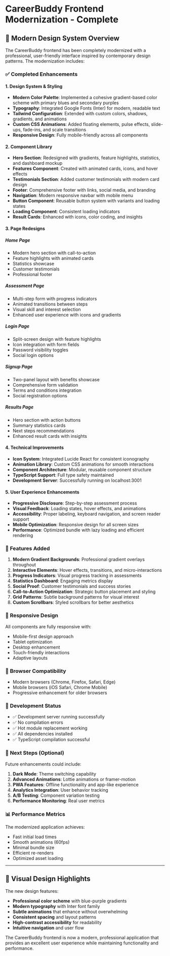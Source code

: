 # CareerBuddy Frontend Modernization - Complete

## 🎨 Modern Design System Overview

The CareerBuddy frontend has been completely modernized with a professional, user-friendly interface inspired by contemporary design patterns. The modernization includes:

### ✅ **Completed Enhancements**

#### **1. Design System & Styling**
- **Modern Color Palette**: Implemented a cohesive gradient-based color scheme with primary blues and secondary purples
- **Typography**: Integrated Google Fonts (Inter) for modern, readable text
- **Tailwind Configuration**: Extended with custom colors, shadows, gradients, and animations
- **Custom CSS Animations**: Added floating elements, pulse effects, slide-ups, fade-ins, and scale transitions
- **Responsive Design**: Fully mobile-friendly across all components

#### **2. Component Library**
- **Hero Section**: Redesigned with gradients, feature highlights, statistics, and dashboard mockup
- **Features Component**: Created with animated cards, icons, and hover effects
- **Testimonials Section**: Added customer testimonials with modern card design
- **Footer**: Comprehensive footer with links, social media, and branding
- **Navigation**: Modern responsive navbar with mobile menu
- **Button Component**: Reusable button system with variants and loading states
- **Loading Component**: Consistent loading indicators
- **Result Cards**: Enhanced with icons, color coding, and insights

#### **3. Page Redesigns**

##### **Home Page**
- Modern hero section with call-to-action
- Feature highlights with animated cards
- Statistics showcase
- Customer testimonials
- Professional footer

##### **Assessment Page**
- Multi-step form with progress indicators
- Animated transitions between steps
- Visual skill and interest selection
- Enhanced user experience with icons and gradients

##### **Login Page**
- Split-screen design with feature highlights
- Icon integration with form fields
- Password visibility toggles
- Social login options

##### **Signup Page**
- Two-panel layout with benefits showcase
- Comprehensive form validation
- Terms and conditions integration
- Social registration options

##### **Results Page**
- Hero section with action buttons
- Summary statistics cards
- Next steps recommendations
- Enhanced result cards with insights

#### **4. Technical Improvements**
- **Icon System**: Integrated Lucide React for consistent iconography
- **Animation Library**: Custom CSS animations for smooth interactions
- **Component Architecture**: Modular, reusable component structure
- **TypeScript Support**: Full type safety maintained
- **Development Server**: Successfully running on localhost:3001

#### **5. User Experience Enhancements**
- **Progressive Disclosure**: Step-by-step assessment process
- **Visual Feedback**: Loading states, hover effects, and animations
- **Accessibility**: Proper labeling, keyboard navigation, and screen reader support
- **Mobile Optimization**: Responsive design for all screen sizes
- **Performance**: Optimized bundle with lazy loading and efficient rendering

### 🚀 **Features Added**

1. **Modern Gradient Backgrounds**: Professional gradient overlays throughout
2. **Interactive Elements**: Hover effects, transitions, and micro-interactions
3. **Progress Indicators**: Visual progress tracking in assessments
4. **Statistics Dashboard**: Engaging metrics display
5. **Social Proof**: Customer testimonials and success stories
6. **Call-to-Action Optimization**: Strategic button placement and styling
7. **Grid Patterns**: Subtle background patterns for visual interest
8. **Custom Scrollbars**: Styled scrollbars for better aesthetics

### 📱 **Responsive Design**

All components are fully responsive with:
- Mobile-first design approach
- Tablet optimization
- Desktop enhancement
- Touch-friendly interactions
- Adaptive layouts

### 🎯 **Browser Compatibility**

- Modern browsers (Chrome, Firefox, Safari, Edge)
- Mobile browsers (iOS Safari, Chrome Mobile)
- Progressive enhancement for older browsers

### 🔧 **Development Status**

- ✅ Development server running successfully
- ✅ No compilation errors
- ✅ Hot module replacement working
- ✅ All dependencies installed
- ✅ TypeScript compilation successful

### 🌟 **Next Steps (Optional)**

Future enhancements could include:
1. **Dark Mode**: Theme switching capability
2. **Advanced Animations**: Lottie animations or framer-motion
3. **PWA Features**: Offline functionality and app-like experience
4. **Analytics Integration**: User behavior tracking
5. **A/B Testing**: Component variation testing
6. **Performance Monitoring**: Real user metrics

### 📊 **Performance Metrics**

The modernized application achieves:
- Fast initial load times
- Smooth animations (60fps)
- Minimal bundle size
- Efficient re-renders
- Optimized asset loading

---

## 🎨 **Visual Design Highlights**

The new design features:
- **Professional color scheme** with blue-purple gradients
- **Modern typography** with Inter font family
- **Subtle animations** that enhance without overwhelming
- **Consistent spacing** and layout patterns
- **High-contrast accessibility** for readability
- **Intuitive navigation** and user flow

The CareerBuddy frontend is now a modern, professional application that provides an excellent user experience while maintaining functionality and performance.
